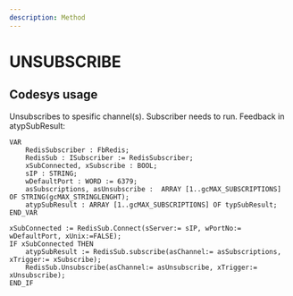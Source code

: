 ```yaml
---
description: Method
---
```


# UNSUBSCRIBE

## Codesys usage

Unsubscribes to spesific channel(s). Subscriber needs to run. Feedback in atypSubResult:

```
VAR	
	RedisSubscriber : FbRedis;
	RedisSub : ISubscriber := RedisSubscriber;
	xSubConnected, xSubscribe : BOOL;
	sIP : STRING; 
	wDefaultPort : WORD := 6379;
	asSubscriptions, asUnsubscribe :  ARRAY [1..gcMAX_SUBSCRIPTIONS] OF STRING(gcMAX_STRINGLENGHT);
	atypSubResult : ARRAY [1..gcMAX_SUBSCRIPTIONS] OF typSubResult;
END_VAR
```

```
xSubConnected := RedisSub.Connect(sServer:= sIP, wPortNo:= wDefaultPort, xUnix:=FALSE);
IF xSubConnected THEN
	atypSubResult := RedisSub.subscribe(asChannel:= asSubscriptions, xTrigger:= xSubscribe);
	RedisSub.Unsubscribe(asChannel:= asUnsubscribe, xTrigger:= xUnsubscribe); 
END_IF
```


